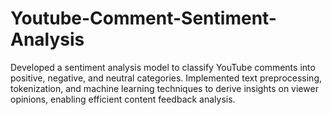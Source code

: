 # Youtube-Comment-Sentiment-Analysis
Developed a sentiment analysis model to classify YouTube comments into positive, negative, and neutral categories. Implemented text preprocessing, tokenization, and machine learning techniques to derive insights on viewer opinions, enabling efficient content feedback analysis.
